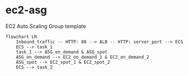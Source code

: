 # ec2-asg

EC2 Auto Scaling Group template

```mermaid
flowchart LR
    Inbound_traffic -- HTTP: 80 --> ALB -- HTTP: server_port --> ECS
    ECS --> task_1
    task_1 --> ASG_on_demand & ASG_spot
    ASG_on_demand --> EC2_on_demand_1 & EC2_on_demand_2
    ASG_spot --> EC2_spot_1 & EC2_spot_2
    ECS --> task_2
```